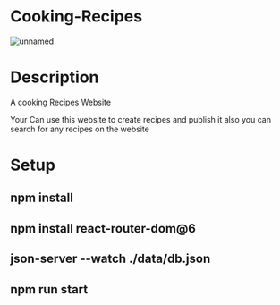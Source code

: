 # Cooking-Recipes
 
![unnamed](https://user-images.githubusercontent.com/111375056/185261947-28c59615-96ea-4a35-892d-6d8e0db27cd2.png)


# Description
<p> A cooking Recipes Website </p>
<p> Your Can use this website to create recipes and publish it 
also you can search for any recipes on the website</p>


# Setup

<h2>npm install </h2>
<h2>npm install react-router-dom@6</h2>
<h2>json-server --watch ./data/db.json</h2>
<h2>npm run start</h2>

